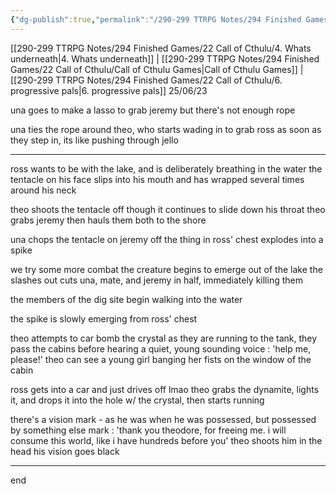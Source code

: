 ```yaml
---
{"dg-publish":true,"permalink":"/290-299 TTRPG Notes/294 Finished Games/22 Call of Cthulu/5. tentacle time/"}
---
```



[[290-299 TTRPG Notes/294 Finished Games/22 Call of Cthulu/4. Whats underneath\|4. Whats underneath]] | [[290-299 TTRPG Notes/294 Finished Games/22 Call of Cthulu/Call of Cthulu Games\|Call of Cthulu Games]] | [[290-299 TTRPG Notes/294 Finished Games/22 Call of Cthulu/6. progressive pals\|6. progressive pals]]
25/06/23

una goes to make a lasso to grab jeremy
but there's not enough rope

una ties the rope around theo, who starts wading in to grab ross
as soon as they step in, its like pushing through jello

---

ross wants to be with the lake, and is deliberately breathing in the water
the tentacle on his face slips into his mouth
and has wrapped several times around his neck

theo shoots the tentacle off
though it continues to slide down his throat
theo grabs jeremy
then hauls them both to the shore

una chops the tentacle on jeremy off
the thing in ross' chest explodes into a spike

we try some more combat
the creature begins to emerge out of the lake
the slashes out 
cuts una, mate, and jeremy in half, immediately killing them

the members of the dig site begin walking into the water

the spike is slowly emerging from ross' chest

theo attempts to car bomb the crystal
as they are running to the tank, they pass the cabins
before hearing a quiet, young sounding voice : 'help me, please!'
theo can see a young girl banging her fists on the window of the cabin

ross gets into a car and just drives off lmao
theo grabs the dynamite, lights it, and drops it into the hole w/ the crystal, then starts running

there's a vision
mark - as he was when he was possessed, but possessed by something else
mark : 'thank you theodore, for freeing me. i will consume this world, like i have hundreds before you'
theo shoots him in the head
his vision goes black

---

end